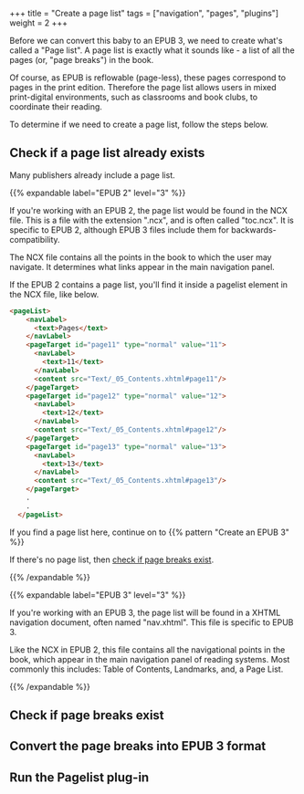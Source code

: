 +++
title = "Create a page list"
tags = ["navigation", "pages", "plugins"]
weight = 2
+++

Before we can convert this baby to an EPUB 3, we need to create what's called a "Page list". A page list is exactly what it sounds like - a list of all the pages (or, "page breaks") in the book. 

Of course, as EPUB is reflowable (page-less), these pages correspond to pages in the print edition.  Therefore the page list allows users in mixed print-digital environments, such as classrooms and book clubs, to coordinate their reading. 

To determine if we need to create a page list, follow the steps below.

## Check if a page list already exists

Many publishers already include a page list.

{{% expandable label="EPUB 2" level="3" %}}

If you're working with an EPUB 2, the page list would be found in the NCX file. This is a file with the extension ".ncx", and is often called "toc.ncx". It is specific to EPUB 2, although EPUB 3 files include them for backwards-compatibility.

The NCX file contains all the points in the book to which the user may navigate. It determines what links appear in the main navigation panel.

If the EPUB 2 contains a page list, you'll find it inside a pagelist element in the NCX file, like below.

```html
<pageList>
    <navLabel>
      <text>Pages</text>
    </navLabel>
    <pageTarget id="page11" type="normal" value="11">
      <navLabel>
        <text>11</text>
      </navLabel>
      <content src="Text/_05_Contents.xhtml#page11"/>
    </pageTarget>
    <pageTarget id="page12" type="normal" value="12">
      <navLabel>
        <text>12</text>
      </navLabel>
      <content src="Text/_05_Contents.xhtml#page12"/>
    </pageTarget>
    <pageTarget id="page13" type="normal" value="13">
      <navLabel>
        <text>13</text>
      </navLabel>
      <content src="Text/_05_Contents.xhtml#page13"/>
    </pageTarget>
    .
    .
  </pageList>
```
If you find a page list here, continue on to {{% pattern "Create an EPUB 3" %}}

If there's no page list, then [check if page breaks exist](#check-if-page-breaks-exist).

{{% /expandable %}}


{{% expandable label="EPUB 3" level="3" %}}

If you're working with an EPUB 3, the page list will be found in a XHTML navigation document, often named "nav.xhtml". This file is specific to EPUB 3.

Like the NCX in EPUB 2, this file contains all the navigational points in the book, which appear in the main navigation panel of reading systems. Most commonly this includes: Table of Contents, Landmarks, and, a Page List.

{{% /expandable %}}

## Check if page breaks exist

## Convert the page breaks into EPUB 3 format

## Run the Pagelist plug-in
